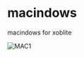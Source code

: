 # macindows
macindows for xoblite

![MAC1](https://user-images.githubusercontent.com/79737829/135935255-c9f43d69-3286-4e10-8363-cd0afb1e1bbc.PNG)
